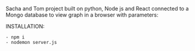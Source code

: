 Sacha and Tom project built on python, Node js and React connected to a Mongo database to view graph in a browser with parameters: 



INSTALLATION:

    - npm i
    - nodemon server.js
    
